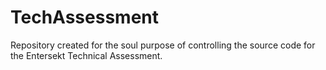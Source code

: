 # TechAssessment
Repository created for the soul purpose of controlling the source code for the Entersekt Technical Assessment.
